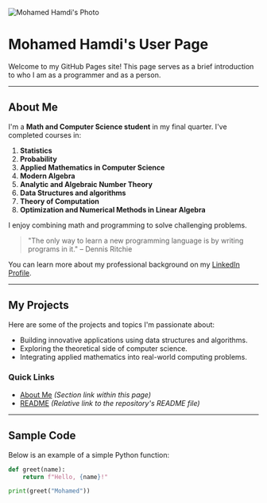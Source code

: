 ![Mohamed Hamdi's Photo](Screenshot%202025-04-03%20at%205.46.02%20PM.png)

# Mohamed Hamdi's User Page
Welcome to my GitHub Pages site! This page serves as a brief introduction to who I am as a programmer and as a person.

---

## About Me

I'm a **Math and Computer Science student** in my final quarter. I've completed courses in:
1. **Statistics**
2. **Probability**
3. **Applied Mathematics in Computer Science**
4. **Modern Algebra**
5. **Analytic and Algebraic Number Theory**
6. **Data Structures and algorithms**
7. **Theory of Computation**
8. **Optimization and Numerical Methods in Linear Algebra**

I enjoy combining math and programming to solve challenging problems.

> "The only way to learn a new programming language is by writing programs in it." – Dennis Ritchie

You can learn more about my professional background on my [LinkedIn Profile](https://www.linkedin.com/in/mohamed-mazen-hamdi-7b3ba4224/).

---

## My Projects

Here are some of the projects and topics I'm passionate about:
- Building innovative applications using data structures and algorithms.
- Exploring the theoretical side of computer science.
- Integrating applied mathematics into real-world computing problems.

### Quick Links

- [About Me](#about-me) *(Section link within this page)*
- [README](README.md) *(Relative link to the repository's README file)*

---

## Sample Code

Below is an example of a simple Python function:

```python
def greet(name):
    return f"Hello, {name}!"

print(greet("Mohamed"))

